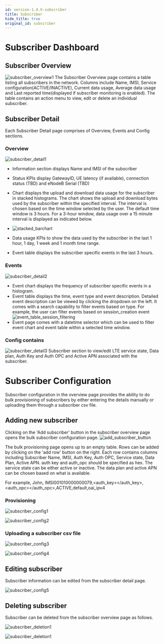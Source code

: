 ```yaml
---
id: version-1.4.X-subscriber
title: Subscriber
hide_title: true
original_id: subscriber
---
```


# Subscriber Dashboard

## Subscriber Overview
![subscriber_overview1](../../../docs/assets/nms/userguide/subscriber_overview1.png)
The Subscriber Overview page contains a table listing all subscribers in the network. Columns include Name, IMSI, Service configuration(ACTIVE/INACTIVE), Current data usage, Average data usage and Last reported time(displayed if subscriber monitoring is enabled). The table contains an action menu to view, edit or delete an individual subscriber.

## Subscriber Detail
Each Subscriber Detail page comprises of Overview, Events and Config sections.

### Overview
![subscriber_detail1](../../../docs/assets/nms/userguide/subscriber_detail1.png)
* Information section displays Name and IMSI of the subscriber
* Status KPIs display GatewayID, UE latency (if available), connection status (TBD) and eNodeB Serial (TBD)
* Chart displays the upload and download data usage for the subscriber in stacked histograms. The chart shows the upload and download bytes used by the subscriber within the specified interval. The interval is chosen based on the time window selected by the user. The default time window is 3 hours. For a 3-hour window, data usage over a 15 minute interval is displayed as indicated below.
* ![stacked_barchart](../../../docs/assets/nms/userguide/stacked_barchart.png)

* Data usage KPIs to show the data used by the subscriber in the last 1 hour, 1 day, 1 week and 1 month time range.
* Event table displays the subscriber specific events in the last 3 hours.

### Events
![subscriber_detail2](../../../docs/assets/nms/userguide/subscriber_detail2.png)
* Event chart displays the frequency of subscriber specific events in a histogram.
* Event table displays the time, event type and event description. Detailed event description can be viewed by clicking the dropdown on the left. It comes with a search capability to filter events based on type. For example, the user can filter events based on session_creation event
![event_table_session_filtering](../../../docs/assets/nms/userguide/event_table_session_filtering.png)
* Event page comes with a datetime selector which can be used to filter event chart and event table within a selected time window.

### Config contains
![subscriber_detail3](../../../docs/assets/nms/userguide/subscriber_detail3.png)
Subscriber section to view/edit LTE service state, Data plan, Auth Key and Auth OPC and Active APN associated with the subscriber.

# Subscriber Configuration
Subscriber configuration in the overview page provides the ability to do bulk provisioning of subscribers by either
entering the details manually or uploading them through a subscriber csv file.

## Adding new subscriber
Clicking on the 'Add subscriber' button in the subscriber overview page opens the bulk subscriber configuration page.
![add_subscriber_button](../../../docs/assets/nms/userguide/add_subscriber_button.png)

The bulk provisioning page opens up to an empty table. Rows can be added by clicking on the 'add row' button on the right.
Each row contains columns including Subscriber Name, IMSI, Auth Key, Auth OPC, Service state, Data Plan, Active APN.
auth key and auth_opc should be specified as hex. The service state can be either active or inactive. The data plan
and active APN can be chosen based on what is available.

For example,
John, IMSI001010000000079,<auth_key></auth_key>,<auth_opc></auth_opc>,ACTIVE,default,oai_ipv4

### Provisioning
![subscriber_config1](../../../docs/assets/nms/userguide/subscriber_config1.png)

![subscriber_config2](../../../docs/assets/nms/userguide/subscriber_config2.png)

### Uploading a subscriber csv file
![subscriber_config3](../../../docs/assets/nms/userguide/subscriber_config3.png)

![subscriber_config4](../../../docs/assets/nms/userguide/subscriber_config4.png)

## Editing subscriber
Subscriber information can be edited from the subscriber detail page.

![subscriber_config5](../../../docs/assets/nms/userguide/subscriber_config5.png)

## Deleting subscriber
Subscriber can be deleted from the subscriber overview page as follows.

![subscriber_deletion1](../../../docs/assets/nms/userguide/subscriber_deletion1.png)

![subscriber_deletion1](../../../docs/assets/nms/userguide/subscriber_deletion2.png)
